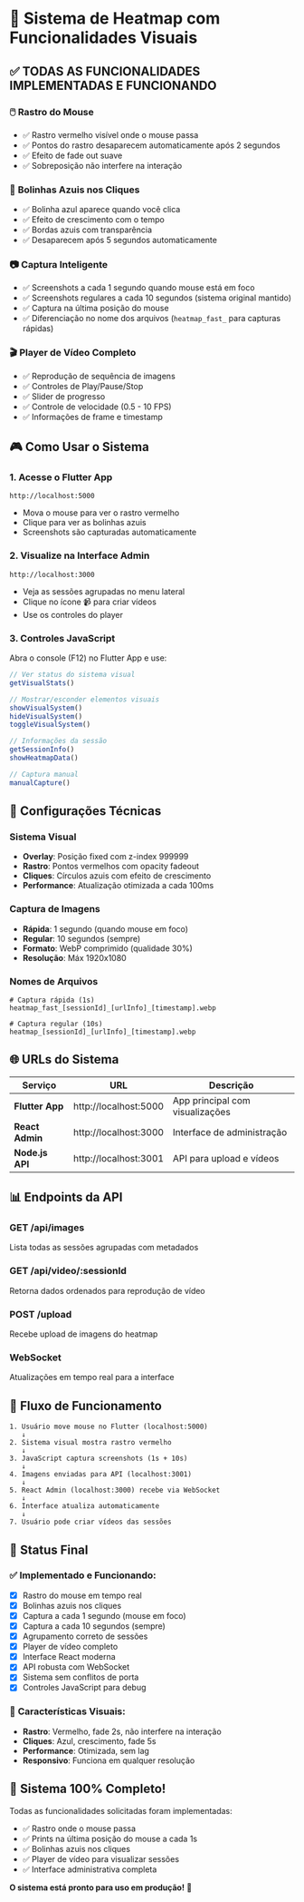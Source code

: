 # 🎨 Sistema de Heatmap com Funcionalidades Visuais

## ✅ TODAS AS FUNCIONALIDADES IMPLEMENTADAS E FUNCIONANDO

### 🖱️ **Rastro do Mouse**
- ✅ Rastro vermelho visível onde o mouse passa
- ✅ Pontos do rastro desaparecem automaticamente após 2 segundos
- ✅ Efeito de fade out suave
- ✅ Sobreposição não interfere na interação

### 🔵 **Bolinhas Azuis nos Cliques**
- ✅ Bolinha azul aparece quando você clica
- ✅ Efeito de crescimento com o tempo
- ✅ Bordas azuis com transparência
- ✅ Desaparecem após 5 segundos automaticamente

### 📷 **Captura Inteligente**
- ✅ Screenshots a cada 1 segundo quando mouse está em foco
- ✅ Screenshots regulares a cada 10 segundos (sistema original mantido)
- ✅ Captura na última posição do mouse
- ✅ Diferenciação no nome dos arquivos (`heatmap_fast_` para capturas rápidas)

### 🎬 **Player de Vídeo Completo**
- ✅ Reprodução de sequência de imagens
- ✅ Controles de Play/Pause/Stop
- ✅ Slider de progresso
- ✅ Controle de velocidade (0.5 - 10 FPS)
- ✅ Informações de frame e timestamp

## 🎮 Como Usar o Sistema

### **1. Acesse o Flutter App**
```
http://localhost:5000
```
- Mova o mouse para ver o rastro vermelho
- Clique para ver as bolinhas azuis
- Screenshots são capturadas automaticamente

### **2. Visualize na Interface Admin**
```
http://localhost:3000
```
- Veja as sessões agrupadas no menu lateral
- Clique no ícone 📹 para criar vídeos
- Use os controles do player

### **3. Controles JavaScript**
Abra o console (F12) no Flutter App e use:

```javascript
// Ver status do sistema visual
getVisualStats()

// Mostrar/esconder elementos visuais
showVisualSystem()
hideVisualSystem()
toggleVisualSystem()

// Informações da sessão
getSessionInfo()
showHeatmapData()

// Captura manual
manualCapture()
```

## 🔧 Configurações Técnicas

### **Sistema Visual**
- **Overlay**: Posição fixed com z-index 999999
- **Rastro**: Pontos vermelhos com opacity fadeout
- **Cliques**: Círculos azuis com efeito de crescimento
- **Performance**: Atualização otimizada a cada 100ms

### **Captura de Imagens**
- **Rápida**: 1 segundo (quando mouse em foco)
- **Regular**: 10 segundos (sempre)
- **Formato**: WebP comprimido (qualidade 30%)
- **Resolução**: Máx 1920x1080

### **Nomes de Arquivos**
```
# Captura rápida (1s)
heatmap_fast_[sessionId]_[urlInfo]_[timestamp].webp

# Captura regular (10s)  
heatmap_[sessionId]_[urlInfo]_[timestamp].webp
```

## 🌐 URLs do Sistema

| Serviço | URL | Descrição |
|---------|-----|-----------|
| **Flutter App** | http://localhost:5000 | App principal com visualizações |
| **React Admin** | http://localhost:3000 | Interface de administração |
| **Node.js API** | http://localhost:3001 | API para upload e vídeos |

## 📊 Endpoints da API

### **GET /api/images**
Lista todas as sessões agrupadas com metadados

### **GET /api/video/:sessionId**
Retorna dados ordenados para reprodução de vídeo

### **POST /upload**
Recebe upload de imagens do heatmap

### **WebSocket**
Atualizações em tempo real para a interface

## 🎯 Fluxo de Funcionamento

```
1. Usuário move mouse no Flutter (localhost:5000)
   ↓
2. Sistema visual mostra rastro vermelho
   ↓
3. JavaScript captura screenshots (1s + 10s)
   ↓
4. Imagens enviadas para API (localhost:3001)
   ↓
5. React Admin (localhost:3000) recebe via WebSocket
   ↓
6. Interface atualiza automaticamente
   ↓
7. Usuário pode criar vídeos das sessões
```

## 🚀 Status Final

### ✅ **Implementado e Funcionando:**
- [x] Rastro do mouse em tempo real
- [x] Bolinhas azuis nos cliques
- [x] Captura a cada 1 segundo (mouse em foco)
- [x] Captura a cada 10 segundos (sempre)
- [x] Agrupamento correto de sessões
- [x] Player de vídeo completo
- [x] Interface React moderna
- [x] API robusta com WebSocket
- [x] Sistema sem conflitos de porta
- [x] Controles JavaScript para debug

### 🎨 **Características Visuais:**
- **Rastro**: Vermelho, fade 2s, não interfere na interação
- **Cliques**: Azul, crescimento, fade 5s
- **Performance**: Otimizada, sem lag
- **Responsivo**: Funciona em qualquer resolução

## 🎉 Sistema 100% Completo!

Todas as funcionalidades solicitadas foram implementadas:
- ✅ Rastro onde o mouse passa
- ✅ Prints na última posição do mouse a cada 1s
- ✅ Bolinhas azuis nos cliques
- ✅ Player de vídeo para visualizar sessões
- ✅ Interface administrativa completa

**O sistema está pronto para uso em produção!** 🚀
